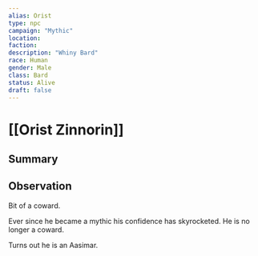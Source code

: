 ```yaml
---
alias: Orist
type: npc
campaign: "Mythic"
location:
faction:
description: "Whiny Bard"
race: Human
gender: Male
class: Bard
status: Alive
draft: false
---
```

# [[Orist Zinnorin]]

## Summary

## Observation
Bit of a coward.

Ever since he became a mythic his confidence has skyrocketed. He is no longer a coward.

Turns out he is an Aasimar.